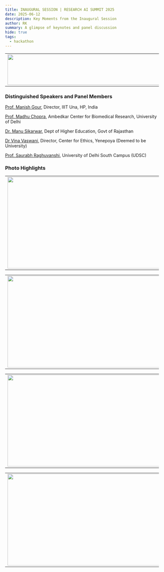 ```yaml
---
title: INAUGURAL SESSION | RESEARCH AI SUMMIT 2025 
date: 2025-06-12
description: Key Moments from the Inaugural Session
author: RK
summary: A glimpse of keynotes and panel discussion 
hide: true
tags:
  - hackathon
---
```


<table>
  <tr>
    <td>
      <img src='{{ "/static/img/events_all/inaug_AI_summit.JPG" | url }}' width="500" height="100">
    </td>
  </tr>
</table>

### Distinguished Speakers and Panel Members

[Prof. Manish Gour](https://www.linkedin.com/in/gaurmanish1), Director, IIIT Una, HP, India

[Prof. Madhu Chopra](http://acbrdu.edu/Madhu_Chopra.html), Ambedkar Center for Biomedical Research, University of Delhi

[Dr. Manu Sikarwar](https://www.linkedin.com/in/manu5), Dept of Higher Education, Govt of Rajasthan

[Dr Vina Vaswani](https://www.linkedin.com/in/vina-vaswani-11b44a37), Director, Center for Ethics, Yenepoya (Deemed to be University)

[Prof. Saurabh Raghuvanshi](https://www.linkedin.com/in/saurabh-raghuvanshi-a1222216/?originalSubdomain=in), University of Delhi South Campus (UDSC)


### Photo Highlights

<table>
<tr>
<td><img src='{{ "/static/img/events_all/inaug1.JPG" | url }}' width="500" height="300"></td>
<td><img src='{{ "/static/img/events_all/inaug2.JPG" | url }}' width="500" height="300"></td>
</tr>   
</table>

<table>
<tr>
<td><img src='{{ "/static/img/events_all/inaug5.JPG" | url }}' width="500" height="300"></td>
<td><img src='{{ "/static/img/events_all/inaug6.JPG" | url }}' width="500" height="300"></td>
</tr>   
</table>

<table>
<tr>
<td><img src='{{ "/static/img/events_all/inaug7.jpg" | url }}' width="500" height="300"></td>
<td><img src='{{ "/static/img/events_all/inaug8.jpg" | url }}' width="500" height="300"></td>
</tr>   
</table>

<table>
<tr>
<td><img src='{{ "/static/img/events_all/inaug9.jpg" | url }}' width="500" height="300"></td>
<td><img src='{{ "/static/img/events_all/inaug10.jpg" | url }}' width="500" height="300"></td>
</tr>   
</table>



